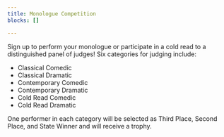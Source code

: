 ```yaml
---
title: Monologue Competition
blocks: []

---
```

Sign up to perform your monologue or participate in a cold read to a distinguished panel of judges! Six categories for judging include:

* Classical Comedic
* Classical Dramatic
* Contemporary Comedic
* Contemporary Dramatic
* Cold Read Comedic
* Cold Read Dramatic

One performer in each category will be selected as Third Place, Second Place, and State Winner and will receive a trophy.